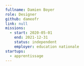 ```yaml
---
fullname: Damien Boyer
role: Designer
github: dameofr
link: null
missions:
  - start: 2020-05-01
    end: 2021-12-31
    status: independent
    employer: education nationale
startups:
  - apprentissage
---
```

